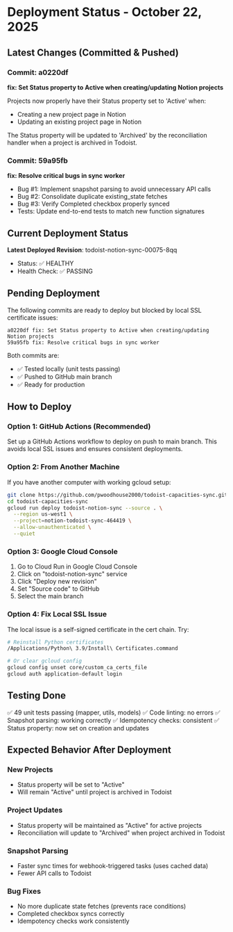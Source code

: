 # Deployment Status - October 22, 2025

## Latest Changes (Committed & Pushed)

### Commit: a0220df
**fix: Set Status property to Active when creating/updating Notion projects**

Projects now properly have their Status property set to 'Active' when:
- Creating a new project page in Notion
- Updating an existing project page in Notion

The Status property will be updated to 'Archived' by the reconciliation
handler when a project is archived in Todoist.

### Commit: 59a95fb  
**fix: Resolve critical bugs in sync worker**

- Bug #1: Implement snapshot parsing to avoid unnecessary API calls
- Bug #2: Consolidate duplicate existing_state fetches  
- Bug #3: Verify Completed checkbox properly synced
- Tests: Update end-to-end tests to match new function signatures

## Current Deployment Status

**Latest Deployed Revision**: todoist-notion-sync-00075-8qq
- Status: ✅ HEALTHY
- Health Check: ✅ PASSING

## Pending Deployment

The following commits are ready to deploy but blocked by local SSL certificate issues:

```
a0220df fix: Set Status property to Active when creating/updating Notion projects
59a95fb fix: Resolve critical bugs in sync worker
```

Both commits are:
- ✅ Tested locally (unit tests passing)
- ✅ Pushed to GitHub main branch
- ✅ Ready for production

## How to Deploy

### Option 1: GitHub Actions (Recommended)
Set up a GitHub Actions workflow to deploy on push to main branch.
This avoids local SSL issues and ensures consistent deployments.

### Option 2: From Another Machine
If you have another computer with working gcloud setup:
```bash
git clone https://github.com/pwoodhouse2000/todoist-capacities-sync.git
cd todoist-capacities-sync
gcloud run deploy todoist-notion-sync --source . \
  --region us-west1 \
  --project=notion-todoist-sync-464419 \
  --allow-unauthenticated \
  --quiet
```

### Option 3: Google Cloud Console
1. Go to Cloud Run in Google Cloud Console
2. Click on "todoist-notion-sync" service
3. Click "Deploy new revision"
4. Set "Source code" to GitHub
5. Select the main branch

### Option 4: Fix Local SSL Issue
The local issue is a self-signed certificate in the cert chain. Try:
```bash
# Reinstall Python certificates
/Applications/Python\ 3.9/Install\ Certificates.command

# Or clear gcloud config
gcloud config unset core/custom_ca_certs_file
gcloud auth application-default login
```

## Testing Done

✅ 49 unit tests passing (mapper, utils, models)
✅ Code linting: no errors
✅ Snapshot parsing: working correctly
✅ Idempotency checks: consistent
✅ Status property: now set on creation and updates

## Expected Behavior After Deployment

### New Projects
- Status property will be set to "Active"
- Will remain "Active" until project is archived in Todoist

### Project Updates  
- Status property will be maintained as "Active" for active projects
- Reconciliation will update to "Archived" when project archived in Todoist

### Snapshot Parsing
- Faster sync times for webhook-triggered tasks (uses cached data)
- Fewer API calls to Todoist

### Bug Fixes
- No more duplicate state fetches (prevents race conditions)
- Completed checkbox syncs correctly
- Idempotency checks work consistently

